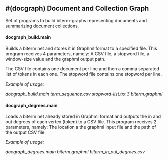 #(docgraph) Document and Collection Graph
----
 Set of programs to build biterm-graphs representing documents and summarizing document collections. 

#### **docgraph_build.main**
Builds a biterm net and stores it in Graphml format to a specified file. 
This program receives 4 parameters, namely: A CSV file, a stopword file, a window-size value and the graphml output path. 

The CSV file contains one document per line and then a comma separated list of tokens in each one.  The stopword file contains one stopword per line.

*Example of usage:* 

*docgraph_build.main term_sequence.csv stopword-list.txt 3 biterm.graphml*

#### **docgraph_degrees.main**
Loads  a biterm net already stored in Graphml format and outputs the in and out degrees of each vertex (token) to a CSV file.
This program receives 2 parameters, namely: The location a the graphml input file and the path of the output CSV file.

*Example of usage:* 

*docgraph_degrees.main biterm.graphml biterm_in_out_degrees.csv*
